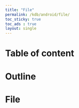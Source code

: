 ```yaml
---
title: "File"
permalink: /kdb/android/file/
toc_sticky: true
toc_ads : true
layout: single
---
```


# Table of content

# Outline


# File


